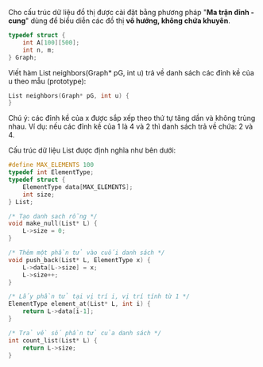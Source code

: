 Cho cấu trúc dữ liệu đồ thị được cài đặt bằng phương pháp "**Ma trận đỉnh - cung**" dùng để biểu diễn các đồ thị **vô hướng, không chứa khuyên**.
```c
typedef struct {
    int A[100][500];
    int n, m;
} Graph;
```
Viết hàm List neighbors(Graph* pG, int u) trả về danh sách các đỉnh kề của u theo mẫu (prototype):
```c
List neighbors(Graph* pG, int u) {
}
```
Chú ý: các đỉnh kề của x được sắp xếp theo thứ tự tăng dần và không trùng nhau. Ví dụ: nếu các đỉnh kề của 1 là 4 và 2 thì danh sách trả về chứa: 2 và 4.

Cấu trúc dữ liệu List được định nghĩa như bên dưới:
```c
#define MAX_ELEMENTS 100
typedef int ElementType;
typedef struct {
    ElementType data[MAX_ELEMENTS];
    int size;
} List;

/* Tạo danh sach rỗng */
void make_null(List* L) {
    L->size = 0;
}

/* Thêm một phần tử vào cuối danh sách */
void push_back(List* L, ElementType x) {
    L->data[L->size] = x;
    L->size++;
}

/* Lấy phần tử tại vị trí i, vị trí tính từ 1 */
ElementType element_at(List* L, int i) {
    return L->data[i-1];
}

/* Trả về số phần tử của danh sách */
int count_list(List* L) {
    return L->size;
}
```
